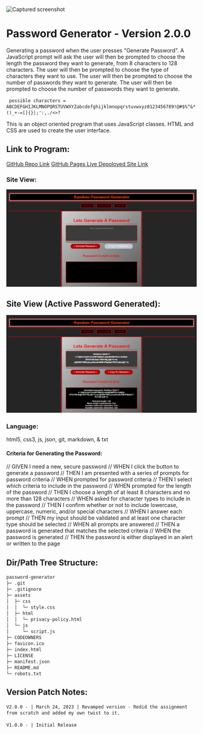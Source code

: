 ![](filesystem:chrome-extension://fdpohaocaechififmbbbbbknoalclacl/persistent/screencapture-niksharpkings-github-io-password-generator-2023-03-25-13_53_58.png "Captured screenshot")

# Password Generator - Version 2.0.0

Generating a password when the user presses "Generate Password". A JavaScript prompt will ask the user will then be prompted to choose the length the password they want to generate, from 8 characters to 128 characters. The user will then be prompted to choose the type of characters they want to use. The user will then be prompted to choose the number of passwords they want to generate.
The user will then be prompted to choose the number of passwords they want to generate.

```
 possible characters = ABCDEFGHIJKLMNOPQRSTUVWXYZabcdefghijklmnopqrstuvwxyz0123456789!@#$%^&*()_+-=[]{}|;':,./<>?
```

This is an object oriented program that uses JavaScript classes.
HTML and CSS are used to create the user interface.

## Link to Program:

[GitHub Repo Link](https://github.com/Niksharpkings/password-generator)
[GitHub Pages Live Depoloyed Site Link](https://niksharpkings.github.io/password-generator/)

### Site View:

![1679777918508](image/README/1679777918508.png)


## Site View (Active Password Generated):

![1679778089495](image/README/1679778089495.png)

### Language:

 html5, css3, js, json, git, markdown, & txt

#### Criteria for Generating the Password:

// GIVEN I need a new, secure password
// WHEN I click the button to generate a password
// THEN I am presented with a series of prompts for password criteria
// WHEN prompted for password criteria
// THEN I select which criteria to include in the password
// WHEN prompted for the length of the password
// THEN I choose a length of at least 8 characters and no more than 128 characters
// WHEN asked for character types to include in the password
// THEN I confirm whether or not to include lowercase, uppercase, numeric, and/or special characters
// WHEN I answer each prompt
// THEN my input should be validated and at least one character type should be selected
// WHEN all prompts are answered
// THEN a password is generated that matches the selected criteria
// WHEN the password is generated
// THEN the password is either displayed in an alert or written to the page

## Dir/Path Tree Structure:

```
password-generator
├─ .git
├─ .gitignore
├─ assets
│  ├─ css
│  │  └─ style.css
│  ├─ html
│  │  └─ privacy-policy.html
│  └─ js
│     └─ script.js
├─ CODEOWNERS
├─ favicon.ico
├─ index.html
├─ LICENSE
├─ manifest.json
├─ README.md
└─ robots.txt

```

## Version Patch Notes:

```
V2.0.0 - | March 24, 2023 | Revamped version - Redid the assignment from scratch and added my own twist to it.

V1.0.0 - | Initial Release
```
